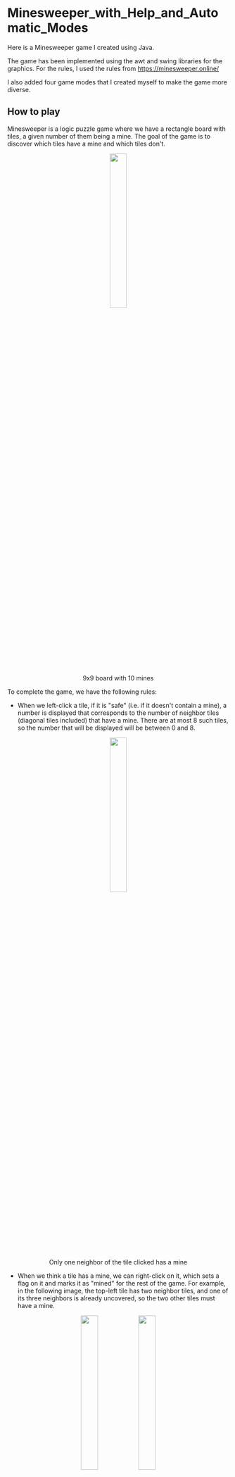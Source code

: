 # Minesweeper_with_Help_and_Automatic_Modes
Here is a Minesweeper game I created using Java.

The game has been implemented using the awt and swing libraries for the graphics. For the rules, I used the rules from https://minesweeper.online/

I also added four game modes that I created myself to make the game more diverse.

## How to play

Minesweeper is a logic puzzle game where we have a rectangle board with tiles, a given number of them being a mine. The goal of the game is to discover which tiles have a mine and which tiles don't.

<figure class="image">
  <p align="center">
    <img src="ReadMe_Images/Minesweeper.png" width=30% height=30%>
  </p>
  <figcaption> <p align="center">9x9 board with 10 mines</p> </figcaption>
</figure>

To complete the game, we have the following rules:

- When we left-click a tile, if it is "safe" (i.e. if it doesn't contain a mine), a number is displayed that corresponds to the number of neighbor tiles (diagonal tiles included) that have a mine. There are at most 8 such tiles, so the number that will be displayed will be between 0 and 8. 

<figure class="image">
  <p align="center">
    <img src="ReadMe_Images/Left_Click.png" width=30% height=30%>
  </p>
  <figcaption> <p align="center">Only one neighbor of the tile clicked has a mine</p> </figcaption>
</figure>

- When we think a tile has a mine, we can right-click on it, which sets a flag on it and marks it as "mined" for the rest of the game. For example, in the following image, the top-left tile has two neighbor tiles, and one of its three neighbors is already uncovered, so the two other tiles must have a mine.

<figure class="image">
  <p align="center" float="left">
    <img src="ReadMe_Images/Right_Click.png" width=30% height=30%>
    <img src="ReadMe_Images/Right_Clicked.png" width=30% height=30%> 
  </p>
  <figcaption> <p align="center">Marking tiles as mines</p> </figcaption>
</figure>

Using the informations we get at each click, the goal of the game is to uncover all the "safe" tiles. We lose if we left-click a mined tile. <br/>
<br/>

There are two more rules that permit to play the game faster and easier:

- When a player clicks a tile that has no neighbor mine, then the tile is just displayed as "empty", and all the neighboring tiles are displayed as well. This process is also repeated for all of the neighbors, and so on, until no more empty tiles are found. 

For example, in the image below, we clicked the central tile which turned out to have no neighbor mines, and a whole zone around it has been uncovered.

<figure class="image">
  <p align="center">
    <img src="ReadMe_Images/Empty_Click.png" width=30% height=30%>
  </p>
  <figcaption> <p align="center">Example of what happens when clicking an empty tile</p> </figcaption>
</figure>

- Finally, a player can "chord" a tile that is already uncovered, which means he can click it at the condition that the number it has corresponds to the number of neighbor tiles that have a flag. Then, all the un-flagged neighbor tiles will be uncovered. If the flags are not set correctly, then we will uncover a mine, and hence lose.

In the following example below, we chord the tile surrounded by 2 flags, which permits to uncover its 2 neighbors.

<figure class="image">
  <p align="center" float="left">
    <img src="ReadMe_Images/Chord_Before.png" width=30% height=30%>
    <img src="ReadMe_Images/Chord_After.png" width=30% height=30%> 
  </p>
  <figcaption> <p align="center">Chording a tile </p> </figcaption>
</figure>

Minesweeper has 3 difficulties:
- Beginner, where the board has dimensions 9 x 9 and 10 mines
- Intermediate, where the board has dimensions 16 x 16 and 40 mines
- Expert, where the board has dimensions 30 x 16 and 99 mines

The player can also define a "custom" board, in which he can define the board's dimensions and the number of mines.

In my game, I also added a fourth difficulty, that I called demon, where the board has dimensions 75 x 35 and 600 mines. The number of mines is so big that it is almost impossible for a player to complete it without losing, so if you want to play it, I strongly recommend playing it using unblocker mode (see below).

One of the main challenges in Minesweeper is to finish the game as fast as possible, so I added a leaderboard for each difficulty. This adds more interest to the game, since the player will constantly have the goal to improve the times he already made for each difficulty. I will now present the 4 different game modes I added to the game. When playing these game modes, the times will not be stored in the leaderboard, except if we play demon with "unblocker mode".

## The game modes

In the two first game modes, as the player plays the game, the program gives him help by marked some tiles as "flagged".

### Unblocker mode

When playing minesweeper, most of the time, we find tiles to click, be it left-clicks or right-clicks. However, it can sometimes happen that we can't find such moves and, instead, have to guess randomly which tile to click, and failing because of this can be pretty frustrating, especially when we almost finished the game. In this mode, when the player does a move, the program checks if there are solutions that can be found, and if there are not, it helps the player by displaying one mine, so he can keep going. Between all the mines that are left, the one that is displayed is the one that allows the player to deduce the most tiles to make sure it helps him as most as possible.

In the following example, it is impossible for the player to find a move without having to guess, so the program gives him a help flag (in yellow) so he can continue. The flag is chosen so the player can then deduce the most tiles.

<figure class="image">
  <p align="center" float="left">
    <img src="ReadMe_Images/Unblocker_Before.png" width=30% height=30%>
    <img src="ReadMe_Images/Unblocker_After.png" width=30% height=30%> 
  </p>
  <figcaption> <p align="center">Unblocking the player</p> </figcaption>
</figure>

### Help mode

In this mode, when the player is blocked, he can ask the program for help, i.e. to display a mine to help him. In the same way as before, the mine displayed is the one that will help him deduce the biggest number of tiles. The number of help mines the player can ask depends on the difficulty of the game. 
This game mode can be very useful for beginners learning the game, as well as for experimented players who want to train playing in very difficult games. The example below shows an example where the player asked for help.

<figure class="image">
  <p align="center" float="left">
    <img src="ReadMe_Images/Help_Before.png" width=30% height=30%>
    <img src="ReadMe_Images/Help_After.png" width=30% height=30%> 
  </p>
  <figcaption> <p align="center">Helping the player</p> </figcaption>
</figure>

### Automatic modes:

In the two following mods, it is not the player that plays, but a bot, in a way such as the win rate is maximum.

The bot can mainly do two things:
* Find out which tiles we can be sure to be safe/mined.
* If no tile can be determined in a certain way, find out the probability that each tile has to be a mine, and click on the tile that has the smallest one.

#### Step by step mode

In this mode, we can follow what the bot does step by step. The player can't click on the tiles, but instead has three buttons he can click:
* "Next step": The bot will analyze the current game, and deduce which tiles he clicks to continue the game
* "Finish game": The bot will repeat the previous step until the game is finished.
* "Display probabilities": The bot will compute the probability for each mine to be a tile, and display it on the board. Very useful for understanding how the bot plays, or elaborating strategies for playing the game.

<figure class="image">
  <p align="center">
    <img src="ReadMe_Images/Step_By_Step.png" width=65% height=65%>
  </p>
  <figcaption> <p align="center">Step by step mode</p> </figcaption>
</figure>

<figure class="image">
  <p align="center">
    <img src="ReadMe_Images/Step_By_Step_Probabilities.png" width=65% height=65%>
  </p>
  <figcaption> <p align="center">Displaying probabilities for each tile to be a mine</p> </figcaption>
</figure>


#### Let it play mode

In this mode, the user defines a board's dimension and a number of mines (be it with "classical" difficulties, or with custom mode), and a number of games that will be played by the bot. The bot then plays all these games, and returns the number of games that have been won.
We can see what it looks like in the images below:

<figure class="image">
  <p align="center" float="left">
    <img src="ReadMe_Images/Let_It_Play_Playing.png" width=65% height=65%>
    <img src="ReadMe_Images/Let_It_Play_Done.png" width=65% height=65%> 
  </p>
  <figcaption> <p align="center">Bot playing 5000 games in expert difficulty </p> </figcaption>
</figure>

Thanks to the precision of the computation of the probabilities, the win-rates of my bot are very good, and are actually better than the majority of the win-rates of the bots that can be found online. These win-rates are the following:
* Beginner difficulty: around 91%
* Intermediate difficulty: around 77%
* Expert difficulty: around 37%
* Demon difficulty: a bit more than 4%
